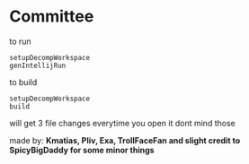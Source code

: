 # Committee

to run 

```
setupDecompWorkspace
genIntellijRun
```

to build

```
setupDecompWorkspace
build
```
will get 3 file changes everytime you open it dont mind those

made by: **Kmatias, Pliv, Exa, TrollFaceFan and slight credit to SpicyBigDaddy for some minor things**
